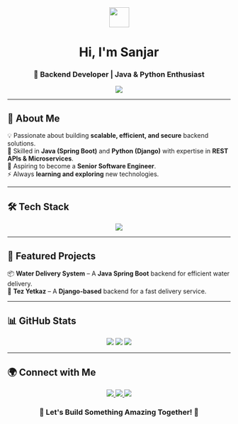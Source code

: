 <div align="center"> 
    <img src="https://media.giphy.com/media/hvRJCLFzcasrR4ia7z/giphy.gif" width="45"> 
    <h1>Hi, I'm <b>Sanjar</b></h1> 
    <h3>🚀 Backend Developer | Java & Python Enthusiast</h3> 
</div> 

<p align="center"> 
    <img src="https://readme-typing-svg.herokuapp.com?font=Fira+Code&size=24&duration=2500&pause=500&color=F7A41D&center=true&vCenter=true&width=700&lines=Backend+Developer+%7C+Java+%26+Python;Spring+Boot+%7C+Django+%7C+REST+APIs;Building+Scalable+Backend+Solutions;Aspiring+Senior+Software+Engineer+" />
</p>

---

## 🌟 About Me  

💡 Passionate about building **scalable, efficient, and secure** backend solutions.  
📌 Skilled in **Java (Spring Boot)** and **Python (Django)** with expertise in **REST APIs & Microservices**.  
🎯 Aspiring to become a **Senior Software Engineer**.  
⚡ Always **learning and exploring** new technologies.  

---

## 🛠 Tech Stack  

<p align="center"> 
    <img src="https://skillicons.dev/icons?i=java,spring,python,django,postgres,docker,git,aws" />
</p>

---

## 🚀 Featured Projects  

📦 **Water Delivery System** – A **Java Spring Boot** backend for efficient water delivery.  
🚀 **Tez Yetkaz** – A **Django-based** backend for a fast delivery service.  

---

## 📊 GitHub Stats  

<div align="center">
    <img src="https://github-profile-summary-cards.vercel.app/api/cards/profile-details?username=SanjarIsmailov&theme=radical" />
    <img src="https://github-profile-summary-cards.vercel.app/api/cards/stats?username=SanjarIsmailov&theme=radical" />
    <img src="https://github-profile-summary-cards.vercel.app/api/cards/most-commit-language?username=SanjarIsmailov&theme=radical" />
</div>

---

## 🌍 Connect with Me  

<p align="center">  
    <a href="https://www.linkedin.com/in/sanjar-ismailov-931479302/" target="_blank">
        <img src="https://img.shields.io/badge/LinkedIn-0077B5?style=for-the-badge&logo=linkedin&logoColor=white" />
    </a>  
    <a href="https://t.me/IsmailovSanjar" target="_blank">
        <img src="https://img.shields.io/badge/Telegram-26A5E4?style=for-the-badge&logo=telegram&logoColor=white" />
    </a>  
    <a href="https://github.com/SanjarIsmailov" target="_blank">
        <img src="https://img.shields.io/badge/GitHub-181717?style=for-the-badge&logo=github&logoColor=white" />
    </a>  
</p>

<h3 align="center">🚀 Let's Build Something Amazing Together! 🚀</h3>
